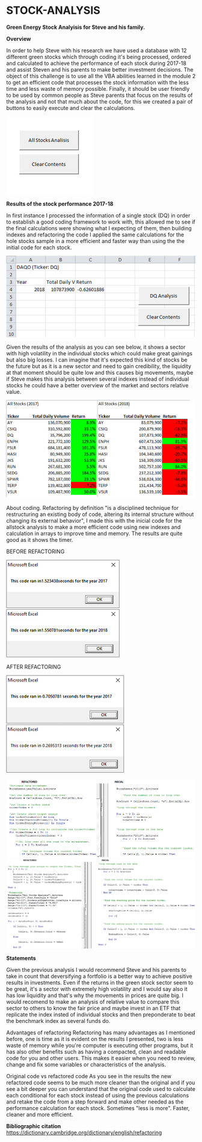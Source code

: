 # STOCK-ANALYSIS
**Green Energy Stock Analyisis for Steve and his family.**

**Overview**

In order to help Steve with his research we have used a database with 12 different green stocks which through coding it's being processed, ordered and calculated to achieve the performance of each stock during 2017-18 and assist Steven and his parents to make better investment decisions. The object of this challenge is to use all the VBA abilities learned in the module 2 to get an efficient code that processes the stock information with the less time and less waste of memory possible. Finally, it should be user friendly to be used by common people as Steve parents that focus on the results of the analysis and not that much about the code, for this we created a pair of buttons to easily execute and clear the calculations.

![Buttons](https://github.com/franciscomg90/Stock-analysis/blob/main/BUTTONS.PNG)

**Results of the stock performance 2017-18**

In first instance I processed the information of a single stock (DQ) in order to establish a good coding framework to work with, this allowed me to see if the final calculations were showing what I expecting of them, then building indexes and refactoring the code I applied the same calculations for the hole stocks sample in a more efficient and faster way than using the the initial code for each stock.

![DQ Analysis](https://github.com/franciscomg90/Stock-analysis/blob/main/DQAnalysis.PNG)

Given the results of the analysis as you can see below, it shows a sector with high volatility in the individual stocks which could make great gainings but also big losses. I can imagine that it's expected this kind of stocks be the future but as it is a new sector and need to gain credibility, the liquidity at that moment should be quite low and this causes big movements, maybe if Steve makes this analysis between several indexes instead of individual stocks he could have a better overview of the market and sectors relative value.

![Stocks_17_18](https://github.com/franciscomg90/Stock-analysis/blob/main/STOCKS%20PERFORMANCE%2017-18.png)

About coding. Refactoring by definition "is a disciplined technique for restructuring an existing body of code, altering its internal structure without changing its external behavior", I made this with the inicial code for the allstock analysis to make a more efficient code using new indexes and calculation in arrays to improve time and memory. The results are quite good as it shows the timer.

BEFORE REFACTORING

![TIMER1](https://github.com/franciscomg90/Stock-analysis/blob/main/2017%20sin%20refactorar.png)  ![TIMER2](https://github.com/franciscomg90/Stock-analysis/blob/main/2018%20sin%20refactorar.png)

AFTER REFACTORING

![TIMER1.1](https://github.com/franciscomg90/Stock-analysis/blob/main/2017%20time.png) ![TIMER2.2](https://github.com/franciscomg90/Stock-analysis/blob/main/2018%20time.png)

![REFACTORED1](https://github.com/franciscomg90/Stock-analysis/blob/main/REFACTORED%201.1.PNG)
![REFACTORED2](https://github.com/franciscomg90/Stock-analysis/blob/main/REFACTORED%202.2.PNG)

**Statements**

Given the previous analysis I would recommend Steve and his parents to take in count that deversifying a fortfolio is a better way to achieve positive results in investments. Even if the returns in the green stock sector seem to be great, it's a sector with extremely high volatility and I would say also it has low liquidity and that's why the movements in prices are quite big. I would recomend to make an analysis of relative value to compare this sector to others to know the fair price and maybe invest in an ETF that replicate the index insted of individual stocks and then preponderate to beat the benchmark index as several funds do.

Advantages of refactoring
Refactoring has many advantages as I mentioned before, one is time as it is evident on the results I presented, two is less waste of memory while you're computer is executing other programs, but it has also other benefits such as having a compacted, clean and readable code for you and other users. This makes it easier when you need to review, change and  fix some variables or characteristics of the analysis.

Original code vs refactored code
As you see in the results the new refactored code seems to be much more cleaner than the original and if you see a bit deeper you can understand that the original code used to calculate each conditional for each stock instead of using the previous calculations and retake the code from a step forward and make other needed as the performance calculation for each stock. Sometimes "less is more". Faster, cleaner and more efficient.

**Bibliographic citation**
https://dictionary.cambridge.org/dictionary/english/refactoring

